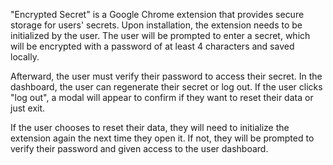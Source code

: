 "Encrypted Secret" is a Google Chrome extension that provides secure storage for users' secrets. 
Upon installation, the extension needs to be initialized by the user.
The user will be prompted to enter a secret, which will be encrypted with a password of at least 4 characters and saved locally.

Afterward, the user must verify their password to access their secret.
In the dashboard, the user can regenerate their secret or log out. 
If the user clicks "log out", a modal will appear to confirm if they want to reset their data or just exit.

If the user chooses to reset their data, they will need to initialize the extension again the next time they open it. 
If not, they will be prompted to verify their password and given access to the user dashboard.